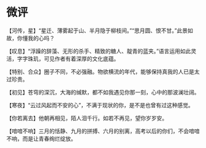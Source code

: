 # 微评

【河传，星】“星迁、薄雾起于山、半月隐于柳枝间。”“思月圆、恨不甘。”此景如故，你懂我的心吗？ 

【叹息】“浮躁的辞藻、无形的杀手、精致的糖人、靛青的蓝夹。”语言运用如此灵活，字字珠玑，可见作者有着深厚的文化底蕴。 

【特别、合众】圈子不同，不必强融。物欲横流的年代，能够保持真我的人已是太过珍贵。 

【初见】苍穹的深沉，大海的缄默，都不如我遇见你那一刻，心中的那波澜壮阔。 

【寒夜】“云过风起而不安的心”，不满于现状的你，是不是也曾有过这种感觉。 

【你若离去】他朝再相见，陌人泪千行。如若不再见，望你岁岁安。 

【喑喑不响】三月的恬静、九月的拼搏、六月的别离，高考以后的你们，不会喑喑不响，而是让青春绚烂绽放。